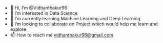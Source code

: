 - 👋 Hi, I’m @Vidhanthakur96
- 👀 I’m interested in Data Science
- 🌱 I’m currently learning Machine Learning and Deep Learning
- 💞️ I’m looking to collaborate on Project which would help me learn and explore
- 📫 How to reach me vidhanthakur96@gmail.com

<!---
Vidhanthakur96/Vidhanthakur96 is a ✨ special ✨ repository because its `README.md` (this file) appears on your GitHub profile.
You can click the Preview link to take a look at your changes.
--->
